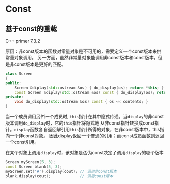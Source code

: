 # Const

## 基于const的重载
C++ primer 7.3.2

原因：非const版本的函数对常量对象是不可用的，需要定义一个const版本来供常量对象调用。
另一方面，虽然非常量对象能调用非const版本和const版本，但是非const版本是更好的匹配。

```cpp
class Screen
{
public:
    Screen &diplay(std::ostream &os) { do_display(os); return *this; }
    const Screen &diplay(std::ostream &os) const { do_display(os); return *this; }
private:
    void do_display(std::ostream &os) const { os << contents; }
}
```
当一个成员调用另外一个成员时, `this`指针在其中隐式传递。当`display`的非const版本调用`do_display`时，它的`this`指针将隐式地
从非const指针转换成const指针。`display`函数各自返回解引用`this`指针所得的对象，在非const版本中，this指向一个非const对象，
因此display返回一个普通的引用；而const成员函数则返回一个const引用。

在某个对象上调用`display`时，该对象是否为const决定了调用`display`的哪个版本
```cpp
Screen myScreen(5, 3);
const Screen blank(5, 3);
myScreen.set('#').display(cout); // 调用非const版本
blank.display(cout);             // 调用const版本
```
